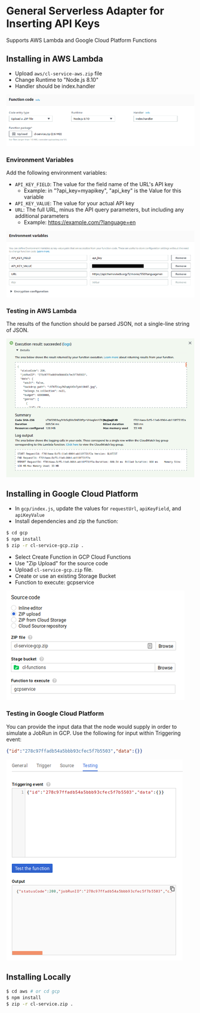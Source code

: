 # General Serverless Adapter for Inserting API Keys

Supports AWS Lambda and Google Cloud Platform Functions

## Installing in AWS Lambda

- Upload `aws/cl-service-aws.zip` file
- Change Runtime to "Node.js 8.10"
- Handler should be index.handler

![func code](./images/func_code.png)

### Environment Variables

Add the following environment variables:

- `API_KEY_FIELD`: The value for the field name of the URL's API key
  - Example: in "?api_key=myapikey", "api_key" is the Value for this variable
- `API_KEY_VALUE`: The value for your actual API key
- `URL`: The full URL, minus the API query parameters, but including any additional parameters
  - Example: https://example.com/?language=en

![env vars](./images/env_vars.png)

### Testing in AWS Lambda

The results of the function should be parsed JSON, not a single-line string of JSON.

![results](./images/results.png)

## Installing in Google Cloud Platform

- In `gcp/index.js`, update the values for `requestUrl`, `apiKeyField`, and `apiKeyValue`
- Install dependencies and zip the function:

```bash
$ cd gcp
$ npm install
$ zip -r cl-service-gcp.zip .
```

- Select Create Function in GCP Cloud Functions
- Use "Zip Upload" for the source code
- Upload `cl-service-gcp.zip` file.
- Create or use an existing Storage Bucket
- Function to execute: gcpservice

![gcp add](./images/gcp_add_function.png)

### Testing in Google Cloud Platform

You can provide the input data that the node would supply in order to simulate a JobRun in GCP. Use the following for input within Triggering event:

```JSON
{"id":"278c97ffadb54a5bbb93cfec5f7b5503","data":{}}
```

![gcp test](./images/gcp_test_function.png)

## Installing Locally

```bash
$ cd aws # or cd gcp
$ npm install
$ zip -r cl-service.zip .
```
